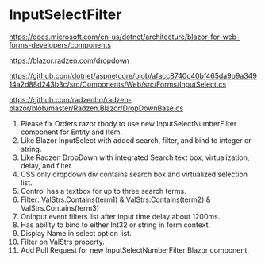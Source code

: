 # InputSelectFilter

https://docs.microsoft.com/en-us/dotnet/architecture/blazor-for-web-forms-developers/components

https://blazor.radzen.com/dropdown

https://github.com/dotnet/aspnetcore/blob/afacc8740c40bf465da9b9a34914a2d88d243b3c/src/Components/Web/src/Forms/InputSelect.cs

https://github.com/radzenhq/radzen-blazor/blob/master/Radzen.Blazor/DropDownBase.cs

1) Please fix Orders.razor tbody to use new InputSelectNumberFilter component for Entity and Item.
2) Like Blazor InputSelect with added search, filter, and bind to integer or string.
3) Like Radzen DropDown with integrated Search text box, virtualization, delay, and filter.
4) CSS only dropdown div contains search box and virtualized selection list.
5) Control has a textbox for up to three search terms.
6) Filter: ValStrs.Contains(term1) & ValStrs.Contains(term2) & ValStrs.Contains(term3)
7) OnInput event filters list after input time delay about 1200ms.
8) Has ability to bind to either Int32 or string in form context.
9) Display Name in select option list.
10) Filter on ValStrs property.
11) Add Pull Request for new InputSelectNumberFilter Blazor component.
